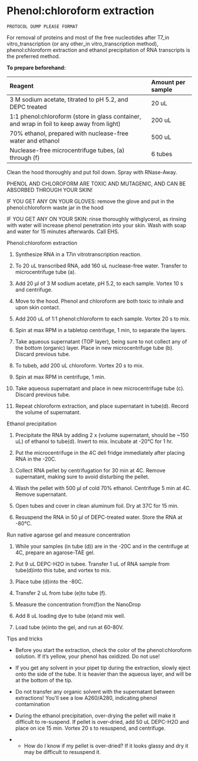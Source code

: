 # Phenol:chloroform extraction

`PROTOCOL DUMP PLEASE FORMAT`

For removal of proteins and most of the free nucleotides after T7\_in vitro\_transcription \(or any other\_in vitro\_transcription method\), phenol:chloroform extraction and ethanol precipitation of RNA transcripts is the preferred method.

**To prepare beforehand:**

| **Reagent** | **Amount per sample** |
| :--- | :--- |
| 3 M sodium acetate, titrated to pH 5.2, and DEPC treated | 20 uL |
| 1:1 phenol:chloroform \(store in glass container, and wrap in foil to keep away from light\) | 200 uL |
| 70% ethanol, prepared with nuclease-free water and ethanol | 500 uL |
| Nuclease-free microcentrifuge tubes, \(a\) through \(f\) | 6 tubes |

Clean the hood thoroughly and put foil down. Spray with RNase-Away.

PHENOL AND CHLOROFORM ARE TOXIC AND MUTAGENIC, AND CAN BE ABSORBED THROUGH YOUR SKIN!

IF YOU GET ANY ON YOUR GLOVES: remove the glove and put in the phenol:chloroform waste jar in the hood

IF YOU GET ANY ON YOUR SKIN: rinse thoroughly withglycerol, as rinsing with water will increase phenol penetration into your skin. Wash with soap and water for 15 minutes afterwards. Call EHS.

Phenol:chloroform extraction

1. Synthesize RNA in a T7in vitrotranscription reaction.

2. To 20 uL transcribed RNA, add 160 uL nuclease-free water. Transfer to microcentrifuge tube \(a\).

3. Add 20 μl of 3 M sodium acetate, pH 5.2, to each sample. Vortex 10 s and centrifuge.

4. Move to the hood. Phenol and chloroform are both toxic to inhale and upon skin contact.

5. Add 200 uL of 1:1 phenol:chloroform to each sample. Vortex 20 s to mix.

6. Spin at max RPM in a tabletop centrifuge, 1 min, to separate the layers.

7. Take aqueous supernatant \(TOP layer\), being sure to not collect any of the bottom \(organic\) layer. Place in new microcentrifuge tube \(b\). Discard previous tube.

8. To tubeb, add 200 uL chloroform. Vortex 20 s to mix.

9. Spin at max RPM in centrifuge, 1 min.

10. Take aqueous supernatant and place in new microcentrifuge tube \(c\). Discard previous tube.

11. Repeat chloroform extraction, and place supernatant in tube\(d\). Record the volume of supernatant.

Ethanol precipitation

1. Precipitate the RNA by adding 2 x \(volume supernatant, should be ~150 uL\) of ethanol to tube\(d\). Invert to mix. Incubate at -20°C for 1 hr.

2. Put the microcentrifuge in the 4C deli fridge immediately after placing RNA in the -20C.

3. Collect RNA pellet by centrifugation for 30 min at 4C. Remove supernatant, making sure to avoid disturbing the pellet.

4. Wash the pellet with 500 μl of cold 70% ethanol. Centrifuge 5 min at 4C. Remove supernatant.

5. Open tubes and cover in clean aluminum foil. Dry at 37C for 15 min.

6. Resuspend the RNA in 50 μl of DEPC-treated water.  Store the RNA at -80°C.

Run native agarose gel and measure concentration

1. While your samples \(in tube \(d\)\) are in the -20C and in the centrifuge at 4C, prepare an agarose-TAE gel.

2. Put 9 uL DEPC-H2O in tubee. Transfer 1 uL of RNA sample from tube\(d\)into this tube, and vortex to mix.

3. Place tube \(d\)into the -80C.

4. Transfer 2 uL from tube \(e\)to tube \(f\).

5. Measure the concentration from\(f\)on the NanoDrop

6. Add 8 uL loading dye to tube \(e\)and mix well.

7. Load tube \(e\)into the gel, and run at 60-80V.

Tips and tricks

* Before you start the extraction, check the color of the phenol:chloroform solution. If it’s yellow, your phenol has oxidized. Do not use!

* If you get any solvent in your pipet tip during the extraction, slowly eject onto the side of the tube. It is heavier than the aqueous layer, and will be at the bottom of the tip.

* Do not transfer any organic solvent with the supernatant between extractions! You'll see a low A260/A280, indicating phenol contamination

* During the ethanol precipitation, over-drying the pellet will make it difficult to re-suspend. If pellet is over-dried, add 50 uL DEPC-H2O and place on ice 15 min. Vortex 20 s to resuspend, and centrifuge.

* * How do I know if my pellet is over-dried? If it looks glassy and dry it may be difficult to resuspend it. 



